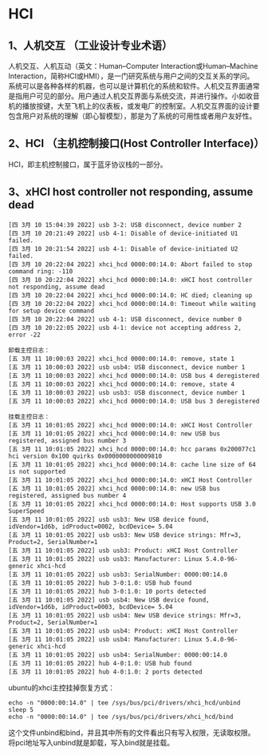 # HCI

## 1、人机交互 （工业设计专业术语）
人机交互、人机互动（英文：Human–Computer Interaction或Human–Machine Interaction，简称HCI或HMI），是一门研究系统与用户之间的交互关系的学问。系统可以是各种各样的机器，也可以是计算机化的系统和软件。人机交互界面通常是指用户可见的部分。用户通过人机交互界面与系统交流，并进行操作。小如收音机的播放按键，大至飞机上的仪表板，或发电厂的控制室。人机交互界面的设计要包含用户对系统的理解（即心智模型），那是为了系统的可用性或者用户友好性。

## 2、HCI （主机控制接口(Host Controller Interface)）
HCI，即主机控制接口，属于蓝牙协议栈的一部分。

## 3、xHCI host controller not responding, assume dead
```
[四 3月 10 15:04:39 2022] usb 3-2: USB disconnect, device number 2
[四 3月 10 20:21:49 2022] usb 4-1: Disable of device-initiated U1 failed.
[四 3月 10 20:21:54 2022] usb 4-1: Disable of device-initiated U2 failed.
[四 3月 10 20:22:04 2022] xhci_hcd 0000:00:14.0: Abort failed to stop command ring: -110
[四 3月 10 20:22:04 2022] xhci_hcd 0000:00:14.0: xHCI host controller not responding, assume dead
[四 3月 10 20:22:04 2022] xhci_hcd 0000:00:14.0: HC died; cleaning up
[四 3月 10 20:22:04 2022] xhci_hcd 0000:00:14.0: Timeout while waiting for setup device command
[四 3月 10 20:22:04 2022] usb 4-1: USB disconnect, device number 0
[四 3月 10 20:22:05 2022] usb 4-1: device not accepting address 2, error -22

卸载主控日志：
[五 3月 11 10:00:03 2022] xhci_hcd 0000:00:14.0: remove, state 1
[五 3月 11 10:00:03 2022] usb usb4: USB disconnect, device number 1
[五 3月 11 10:00:03 2022] xhci_hcd 0000:00:14.0: USB bus 4 deregistered
[五 3月 11 10:00:03 2022] xhci_hcd 0000:00:14.0: remove, state 4
[五 3月 11 10:00:03 2022] usb usb3: USB disconnect, device number 1
[五 3月 11 10:00:03 2022] xhci_hcd 0000:00:14.0: USB bus 3 deregistered

挂载主控日志：
[五 3月 11 10:01:05 2022] xhci_hcd 0000:00:14.0: xHCI Host Controller
[五 3月 11 10:01:05 2022] xhci_hcd 0000:00:14.0: new USB bus registered, assigned bus number 3
[五 3月 11 10:01:05 2022] xhci_hcd 0000:00:14.0: hcc params 0x200077c1 hci version 0x100 quirks 0x0000000000009810
[五 3月 11 10:01:05 2022] xhci_hcd 0000:00:14.0: cache line size of 64 is not supported
[五 3月 11 10:01:05 2022] xhci_hcd 0000:00:14.0: xHCI Host Controller
[五 3月 11 10:01:05 2022] xhci_hcd 0000:00:14.0: new USB bus registered, assigned bus number 4
[五 3月 11 10:01:05 2022] xhci_hcd 0000:00:14.0: Host supports USB 3.0 SuperSpeed
[五 3月 11 10:01:05 2022] usb usb3: New USB device found, idVendor=1d6b, idProduct=0002, bcdDevice= 5.04
[五 3月 11 10:01:05 2022] usb usb3: New USB device strings: Mfr=3, Product=2, SerialNumber=1
[五 3月 11 10:01:05 2022] usb usb3: Product: xHCI Host Controller
[五 3月 11 10:01:05 2022] usb usb3: Manufacturer: Linux 5.4.0-96-generic xhci-hcd
[五 3月 11 10:01:05 2022] usb usb3: SerialNumber: 0000:00:14.0
[五 3月 11 10:01:05 2022] hub 3-0:1.0: USB hub found
[五 3月 11 10:01:05 2022] hub 3-0:1.0: 10 ports detected
[五 3月 11 10:01:05 2022] usb usb4: New USB device found, idVendor=1d6b, idProduct=0003, bcdDevice= 5.04
[五 3月 11 10:01:05 2022] usb usb4: New USB device strings: Mfr=3, Product=2, SerialNumber=1
[五 3月 11 10:01:05 2022] usb usb4: Product: xHCI Host Controller
[五 3月 11 10:01:05 2022] usb usb4: Manufacturer: Linux 5.4.0-96-generic xhci-hcd
[五 3月 11 10:01:05 2022] usb usb4: SerialNumber: 0000:00:14.0
[五 3月 11 10:01:05 2022] hub 4-0:1.0: USB hub found
[五 3月 11 10:01:05 2022] hub 4-0:1.0: 2 ports detected
```


ubuntu的xhci主控挂掉恢复方式：
```
echo -n "0000:00:14.0" | tee /sys/bus/pci/drivers/xhci_hcd/unbind
sleep 5
echo -n "0000:00:14.0" | tee /sys/bus/pci/drivers/xhci_hcd/bind
```
这个文件unbind和bind，并且其中所有的文件看出只有写入权限，无读取权限。
将pci地址写入unbind就是卸载，写入bind就是挂载。
